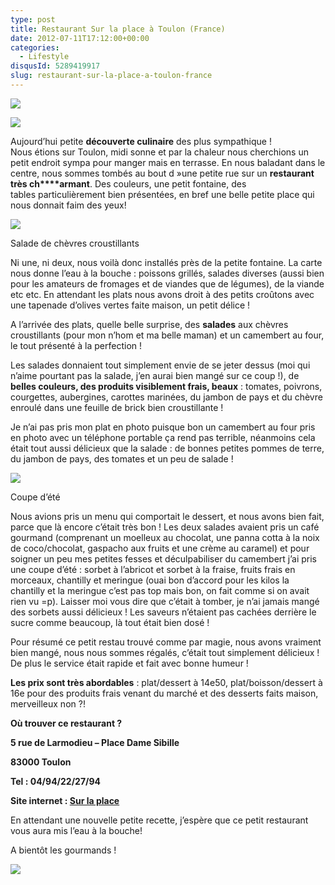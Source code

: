 ```yaml
---
type: post
title: Restaurant Sur la place à Toulon (France)
date: 2012-07-11T17:12:00+00:00
categories:
  - Lifestyle
disqusId: 5289419917
slug: restaurant-sur-la-place-a-toulon-france
---
```


[![](http://4.bp.blogspot.com/-oCPdvghnZL0/UCefUydPElI/AAAAAAAADGg/gfxH89rZr3U/s320/restaurant_sur_la_place_toulon_bann.jpg)](http://4.bp.blogspot.com/-oCPdvghnZL0/UCefUydPElI/AAAAAAAADGg/gfxH89rZr3U/s1600/restaurant_sur_la_place_toulon_bann.jpg)

![](http://3.bp.blogspot.com/-HiSet0vne9A/T_2Zrek7mPI/AAAAAAAACts/-fXbf9KibS0/s1600/restaurant_sur_la_place_toulon_1.jpg)

Aujourd’hui petite **découverte culinaire** des plus sympathique ! Nous étions sur Toulon, midi sonne et par la chaleur nous cherchions un petit endroit sympa pour manger mais en terrasse. En nous baladant dans le centre, nous sommes tombés au bout d »une petite rue sur un **restaurant très ch****armant**. Des couleurs, une petit fontaine, des tables particulièrement bien présentées, en bref une belle petite place qui nous donnait faim des yeux!

[![](http://2.bp.blogspot.com/-qIlb-ypWWJI/T_2dwLtobgI/AAAAAAAACt8/Md7nKdZN9LA/s320/restaurant_sur_la_place_toulon_3.jpg)](http://2.bp.blogspot.com/-qIlb-ypWWJI/T_2dwLtobgI/AAAAAAAACt8/Md7nKdZN9LA/s1600/restaurant_sur_la_place_toulon_3.jpg)

Salade de chèvres croustillants

Ni une, ni deux, nous voilà donc installés près de la petite fontaine. La carte nous donne l’eau à la bouche : poissons grillés, salades diverses (aussi bien pour les amateurs de fromages et de viandes que de légumes), de la viande etc etc. En attendant les plats nous avons droit à des petits croûtons avec une tapenade d’olives vertes faite maison, un petit délice !

A l’arrivée des plats, quelle belle surprise, des **salades** aux chèvres croustillants (pour mon n’hom et ma belle maman) et un camembert au four, le tout présenté à la perfection !

Les salades donnaient tout simplement envie de se jeter dessus (moi qui n’aime pourtant pas la salade, j’en aurai bien mangé sur ce coup !), de **belles couleurs, des produits visiblement frais, beaux** : tomates, poivrons, courgettes, aubergines, carottes marinées, du jambon de pays et du chèvre enroulé dans une feuille de brick bien croustillante !

Je n’ai pas pris mon plat en photo puisque bon un camembert au four pris en photo avec un téléphone portable ça rend pas terrible, néanmoins cela était tout aussi délicieux que la salade : de bonnes petites pommes de terre, du jambon de pays, des tomates et un peu de salade !

[![](http://2.bp.blogspot.com/-nF58ipqWul0/T_2ilseAkUI/AAAAAAAACuI/6F5iPkMmJg4/s200/restaurant_sur_la_place_toulon_5.jpg)](http://2.bp.blogspot.com/-nF58ipqWul0/T_2ilseAkUI/AAAAAAAACuI/6F5iPkMmJg4/s1600/restaurant_sur_la_place_toulon_5.jpg)

Coupe d’été

Nous avions pris un menu qui comportait le dessert, et nous avons bien fait, parce que là encore c’était très bon ! Les deux salades avaient pris un café gourmand (comprenant un moelleux au chocolat, une panna cotta à la noix de coco/chocolat, gaspacho aux fruits et une crème au caramel) et pour soigner un peu mes petites fesses et déculpabiliser du camembert j’ai pris une coupe d’été : sorbet à l’abricot et sorbet à la fraise, fruits frais en morceaux, chantilly et meringue (ouai bon d’accord pour les kilos la chantilly et la meringue c’est pas top mais bon, on fait comme si on avait rien vu =p). Laisser moi vous dire que c’était à tomber, je n’ai jamais mangé des sorbets aussi délicieux ! Les saveurs n’étaient pas cachées derrière le sucre comme beaucoup, là tout était bien dosé !

Pour résumé ce petit restau trouvé comme par magie, nous avons vraiment bien mangé, nous nous sommes régalés, c’était tout simplement délicieux ! De plus le service était rapide et fait avec bonne humeur !

**Les prix sont très abordables** : plat/dessert à 14e50, plat/boisson/dessert à 16e pour des produits frais venant du marché et des desserts faits maison, merveilleux non ?!

**Où trouver ce restaurant ?**

**5 rue de Larmodieu – Place Dame Sibille**

**83000 Toulon**

**Tel : 04/94/22/27/94**

**Site internet : [Sur la place](http://restaurant-surlaplace.fr/)**

En attendant une nouvelle petite recette, j’espère que ce petit restaurant vous aura mis l’eau à la bouche!

A bientôt les gourmands !

![](http://2.bp.blogspot.com/-H4NRGxTobWg/T_2lMUkLlvI/AAAAAAAACuQ/pslqR0-zeeA/s1600/emoticon-3-013.gif)